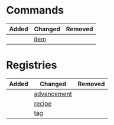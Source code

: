 # Commands
| Added | Changed | Removed |
|-------|---------|---------|
|  | [item](./commands/item.json) |  |

# Registries
| Added | Changed | Removed |
|-------|---------|---------|
|  | [advancement](./registries/advancement.json) |  |
|  | [recipe](./registries/recipe.json) |  |
|  | [tag](./registries/tag.json) |  |
